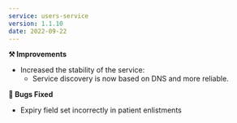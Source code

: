 ```yaml
---
service: users-service
version: 1.1.10
date: 2022-09-22
---
```


**⚒️ Improvements**
* Increased the stability of the service:
  * Service discovery is now based on DNS and more reliable.

**🐞 Bugs Fixed**
* Expiry field set incorrectly in patient enlistments